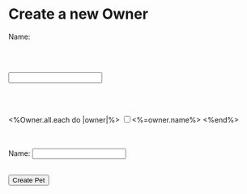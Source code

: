 <h1>Create a new Owner</h1>

<form action="/pets" method="POST">
  <label>Name:</label>

  <br></br>

  <input type="text" name="pet[name]" id="pet_name">

  <br></br>

  <%Owner.all.each do |owner|%>
    <input type="checkbox" name="pet[owner_id]" id="<%= owner.id %>" value="<%=owner.id%>"><%=owner.name%></input>
  <%end%>

  <br></br>
    <label>Name:</label>
      <input  type="text" name="owner[name]" id="owner_name"></input>
    <br></br>

  <input type="submit" value="Create Pet">
</form>
